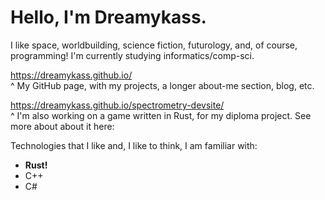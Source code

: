 # Hello, I'm Dreamykass.
I like space, worldbuilding, science fiction, futurology, and, of course, programming! I'm currently studying informatics/comp-sci.

<https://dreamykass.github.io/>\
^ My GitHub page, with my projects, a longer about-me section, blog, etc.

<https://dreamykass.github.io/spectrometry-devsite/>\
^ I'm also working on a game written in Rust, for my diploma project. See more about about it here: 


Technologies that I like and, I like to think, I am familiar with:
- **Rust!**
- C++
- C#
